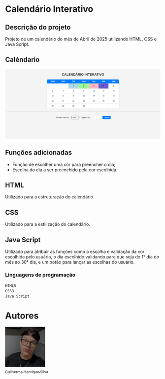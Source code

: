 # Calendário Interativo

## Descrição do projeto

Projeto de um calendário do mês de Abril de 2025 utilizando HTML, CSS e Java Script.

## Caléndario

<img src="calendario.png">

## Funções adicionadas 

- Função de escolher uma cor para preencher o dia;
- Escolha do dia a ser preenchido pela cor escolhida.

## HTML

Utilizado para a estruturação do calendário.

## CSS

Utilizado para a estilização do calendário.

## Java Script

Utilizado para atribuir as funções como a escolha e validação da cor escolhida pelo usuário, o dia escolhido validando para que seja do 1° dia do mês ao 30° dia, e um botão para lançar as escolhas do usuário.

### Linguagens de programação

``HTML5``  
``CSS3``  
``Java Script``

# Autores

[<img src="perfil.jpg" width=130><br><sub>Guilherme Henrique Silva</sub>](https://github.com/Guilherme-Henr-Silva)
